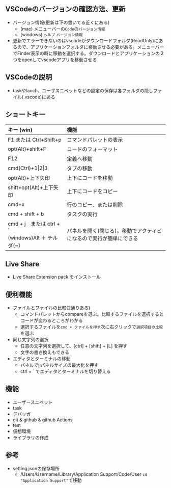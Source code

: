 ## VSCodeのバージョンの確認方法、更新
- バージョン情報(更新は下の書いてる近くにある)
  - (mac) メニューバーの`Code`の`バージョン情報`
  - (windows) `ヘルプ` `バージョン情報`  
- 更新でエラーできないのはvscodeがダウンロードフォルダ(ReadOnly)にあるので、アプリケーションフォルダに移動させる必要がある。メニューバーでFinder表示の時に移動を選択する。ダウンロードとアプリケーションの２つをopenしてvscodeアプリを移動させる 
## VSCodeの説明
- taskやlauch、ユーザスニペットなどの設定の保存は各フォルダの隠しファイル(.vscode)にある

## ショートキー
|キー (win)|機能|
|:--|:--|
|F1 または Ctrl+Shift+p|コマンドパレットの表示|
|opt(Alt)+shift+F|コードのフォーマット|
|F12|定義へ移動|
|cmd(Ctrl)+1\|2\|3|タブの移動|
|opt(Alt)+上下矢印|上下にコードを移動|
|shift+opt(Alt)+上下矢印|上下にコードをコピー|
|cmd+x|行のコピー、または削除|
|cmd + shift + b|タスクの実行|
|cmd + j　または ctrl + ` <br>(windows)Alt ＋ チルダ(~）|パネルを開く(閉じる)。移動でアクティビになるので実行が簡単にできる|

## Live Share
- Live Share Extension pack をインストール
## 便利機能
- ファイルとファイルの比較(2通りある)
  - コマンドパレットからcompareを選ぶ。比較するファイルを選択するとコードが変わるところがわかる
  - 選択するファイルを`cmd + ファイルを押す`次に右クリックで`選択項目の比較`を選ぶ
- 同じ文字列の選択
  - 任意の文字列を選択して、\[ctrl] + \[shift] + \[L] を押す
  - 文字の書き換えもできる
- エディタとターミナルの移動
  - パネルで`🔼`パネルサイズの最大化を押す
  - ctrl + ` でエディタとターミナルを切り替える
## 機能
- ユーザースニペット
- task
- デバッガ
- git & github & github Actions
- test
- 仮想環境
- ライブラリの作成

## 参考
- setting.jsonの保存場所
  - /Users/Username/Library/Application Support/Code/User `cd "Application Support"`で移動
